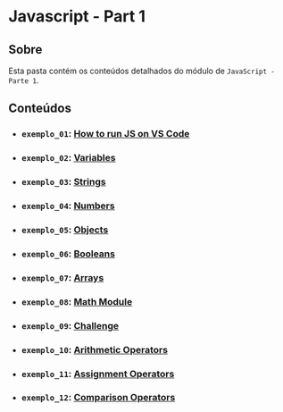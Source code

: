 # Javascript - Part 1

## Sobre

Esta pasta contém os conteúdos detalhados do módulo de `JavaScript - Parte 1`.

## Conteúdos

- ### `exemplo_01`: [How to run JS on VS Code](https://github.com/pullynnhah/dc-aulas/tree/main/aula_04/exemplo_01)
- ### `exemplo_02`: [Variables](https://github.com/pullynnhah/dc-aulas/tree/main/aula_04/exemplo_02)
- ### `exemplo_03`: [Strings](https://github.com/pullynnhah/dc-aulas/tree/main/aula_04/exemplo_03)
- ### `exemplo_04`: [Numbers](https://github.com/pullynnhah/dc-aulas/tree/main/aula_04/exemplo_04)
- ### `exemplo_05`: [Objects](https://github.com/pullynnhah/dc-aulas/tree/main/aula_04/exemplo_05)
- ### `exemplo_06`: [Booleans](https://github.com/pullynnhah/dc-aulas/tree/main/aula_04/exemplo_06)
- ### `exemplo_07`: [Arrays](https://github.com/pullynnhah/dc-aulas/tree/main/aula_04/exemplo_07)
- ### `exemplo_08`: [Math Module](https://github.com/pullynnhah/dc-aulas/tree/main/aula_04/exemplo_08)
- ### `exemplo_09`: [Challenge](https://github.com/pullynnhah/dc-aulas/tree/main/aula_04/exemplo_09)
- ### `exemplo_10`: [Arithmetic Operators](https://github.com/pullynnhah/dc-aulas/tree/main/aula_04/exemplo_10)
- ### `exemplo_11`: [Assignment Operators](https://github.com/pullynnhah/dc-aulas/tree/main/aula_04/exemplo_11)
- ### `exemplo_12`: [Comparison Operators](https://github.com/pullynnhah/dc-aulas/tree/main/aula_04/exemplo_12)
